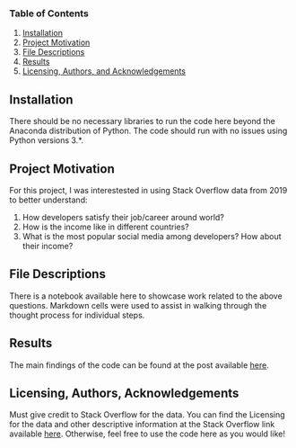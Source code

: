 ### Table of Contents

1. [Installation](#installation)
2. [Project Motivation](#motivation)
3. [File Descriptions](#files)
4. [Results](#results)
5. [Licensing, Authors, and Acknowledgements](#licensing)

## Installation <a name="installation"></a>

There should be no necessary libraries to run the code here beyond the Anaconda distribution of Python.  The code should run with no issues using Python versions 3.*.

## Project Motivation<a name="motivation"></a>

For this project, I was interestested in using Stack Overflow data from 2019 to better understand:

1. How developers satisfy their job/career around world?
2. How is the income like in different countries?
3. What is the most popular social media among developers? How about their income?


## File Descriptions <a name="files"></a>

There is a notebook available here to showcase work related to the above questions. Markdown cells were used to assist in walking through the thought process for individual steps.  


## Results<a name="results"></a>

The main findings of the code can be found at the post available [here](https://medium.com/@einsteinder/chinese-have-highest-income-b3aa98dd3e6f).

## Licensing, Authors, Acknowledgements<a name="licensing"></a>

Must give credit to Stack Overflow for the data.  You can find the Licensing for the data and other descriptive information at the Stack Overflow link available [here](https://insights.stackoverflow.com/survey).  Otherwise, feel free to use the code here as you would like! 

